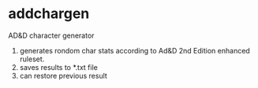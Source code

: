# addchargen
AD&amp;D character generator

1. generates rondom char stats according to Ad&D 2nd Edition enhanced ruleset.
2. saves results to *.txt file
3. can restore previous result

